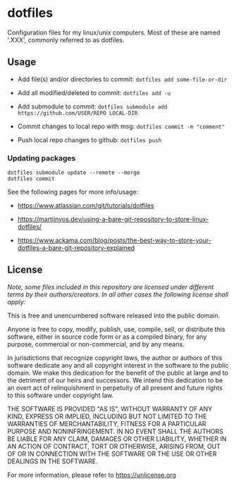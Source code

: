 # dotfiles

Configuration files for my linux/unix computers. Most of these are named '.XXX', commonly referred to as dotfiles.

## Usage

* Add file(s) and/or directories to commit: `dotfiles add some-file-or-dir`

* Add all modified/deleted to commit: `dotfiles add -u`

* Add submodule to commit: `dotfiles submodule add https://github.com/USER/REPO LOCAL-DIR`

* Commit changes to local repo with msg: `dotfiles commit -m "comment"`

* Push local repo changes to github: `dotfiles push`

### Updating packages

```
dotfiles submodule update --remote --merge
dotfiles commit
```

See the following pages for more info/usage:

* https://www.atlassian.com/git/tutorials/dotfiles

* https://martijnvos.dev/using-a-bare-git-repository-to-store-linux-dotfiles/

* https://www.ackama.com/blog/posts/the-best-way-to-store-your-dotfiles-a-bare-git-repository-explained

## License

_Note, some files included in this repository are licensed under different terms by their authors/creators. In all other cases the following license shall apply:_

This is free and unencumbered software released into the public domain.

Anyone is free to copy, modify, publish, use, compile, sell, or
distribute this software, either in source code form or as a compiled
binary, for any purpose, commercial or non-commercial, and by any
means.

In jurisdictions that recognize copyright laws, the author or authors
of this software dedicate any and all copyright interest in the
software to the public domain. We make this dedication for the benefit
of the public at large and to the detriment of our heirs and
successors. We intend this dedication to be an overt act of
relinquishment in perpetuity of all present and future rights to this
software under copyright law.

THE SOFTWARE IS PROVIDED "AS IS", WITHOUT WARRANTY OF ANY KIND,
EXPRESS OR IMPLIED, INCLUDING BUT NOT LIMITED TO THE WARRANTIES OF
MERCHANTABILITY, FITNESS FOR A PARTICULAR PURPOSE AND NONINFRINGEMENT.
IN NO EVENT SHALL THE AUTHORS BE LIABLE FOR ANY CLAIM, DAMAGES OR
OTHER LIABILITY, WHETHER IN AN ACTION OF CONTRACT, TORT OR OTHERWISE,
ARISING FROM, OUT OF OR IN CONNECTION WITH THE SOFTWARE OR THE USE OR
OTHER DEALINGS IN THE SOFTWARE.

For more information, please refer to <https://unlicense.org>

